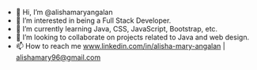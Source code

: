 - 👋 Hi, I’m @alishamaryangalan
- 👀 I’m interested in being a Full Stack Developer.
- 🌱 I’m currently learning Java, CSS, JavaScript, Bootstrap, etc.
- 💞️ I’m looking to collaborate on projects related to Java and web design.
- 📫 How to reach me www.linkedin.com/in/alisha-mary-angalan | alishamary96@gmail.com
